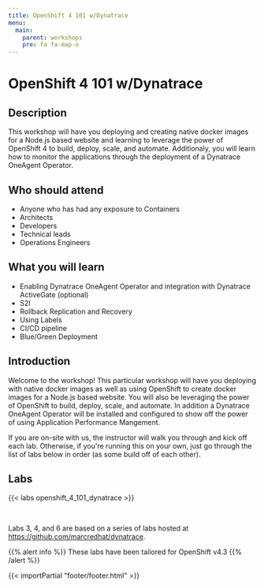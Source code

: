 ```yaml
---
title: OpenShift 4 101 w/Dynatrace
menu:
  main:
    parent: workshops
    pre: fa fa-map-o
---
```


# OpenShift 4 101 w/Dynatrace

## Description 

This workshop will have you deploying and creating native docker images for a Node.js based website and learning to leverage the power of OpenShift 4 to build, deploy, scale, and automate. Additionaly, you will learn how to monitor the applications through the deployment of a Dynatrace OneAgent Operator.

## Who should attend

- Anyone who has had any exposure to Containers
- Architects
- Developers
- Technical leads
- Operations Engineers


## What you will learn

- Enabling Dynatrace OneAgent Operator and integration with Dynatrace ActiveGate (optional)
- S2I
- Rollback Replication and Recovery
- Using Labels
- CI/CD pipeline
- Blue/Green Deployment


## Introduction
Welcome to the workshop! This particular workshop will have you deploying with native docker images as well as using OpenShift to create docker images for a Node.js based website. You will also be leveraging the power of OpenShift to build, deploy, scale, and automate. In addition a Dynatrace OneAgent Operator will be installed and configured to show off the power of using Application Performance Mangement.

If you are on-site with us, the instructor will walk you through and kick off each lab.  Otherwise, if you're running this on your own, just go through the list of labs below in order (as some build off of each other).


## Labs

{{< labs openshift_4_101_dynatrace >}}

<br>


Labs 3, 4, and 6 are based on a series of labs hosted at <a href>https://github.com/marcredhat/dynatrace</a>.<br/>

{{% alert info %}}
These labs have been tailored for OpenShift v4.3
{{% /alert %}}

{{< importPartial "footer/footer.html" >}}
